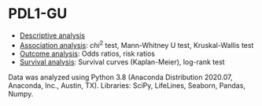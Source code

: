 # PDL1-GU
- [Descriptive analysis](https://github.com/alcideschaux/PDL1-GU/blob/master/DESCRIPTIVE.ipynb)
- [Association analysis](https://github.com/alcideschaux/PDL1-GU/blob/master/ASSOCIATION.ipynb): $chi^2$ test, Mann-Whitney U test, Kruskal-Wallis test
- [Outcome analysis](https://github.com/alcideschaux/PDL1-GU/blob/master/OUTCOME.ipynb): Odds ratios, risk ratios
- [Survival analysis](https://github.com/alcideschaux/PDL1-GU/blob/master/SURVIVAL.ipynb): Survival curves (Kaplan-Meier), log-rank test

Data was analyzed using Python 3.8 (Anaconda Distribution 2020.07, Anaconda, Inc., Austin, TX). Libraries: SciPy, LifeLines, Seaborn, Pandas, Numpy.

